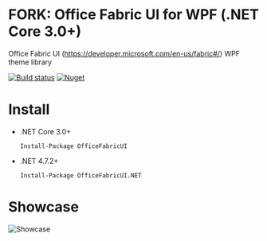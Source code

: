 # FORK: Office Fabric UI for WPF (.NET Core 3.0+)
Office Fabric UI (https://developer.microsoft.com/en-us/fabric#/) WPF theme library

[![Build status](https://ci.appveyor.com/api/projects/status/e88druadqntwhggw?svg=true)](https://ci.appveyor.com/project/adospace/fabric-ui-xaml) [![Nuget](https://img.shields.io/nuget/v/OfficeFabricUI.svg)](https://www.nuget.org/packages/OfficeFabricUI)

# Install
- .NET Core 3.0+

  `Install-Package OfficeFabricUI`
- .NET 4.7.2+  

  `Install-Package OfficeFabricUI.NET`

# Showcase
![Showcase](gallery.gif)
